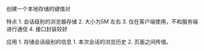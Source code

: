 创建一个本地存储的键值对

特点
	1. 会话级别的浏览器存储
	2. 大小为5M 左右
	3. 仅在客户端使用，不和服务端进行通信
	4. 接口封装较好

应用
	1. 存储会话级别的信息
		1. 本次会话的浏览历史
	2. 页面之间传值。